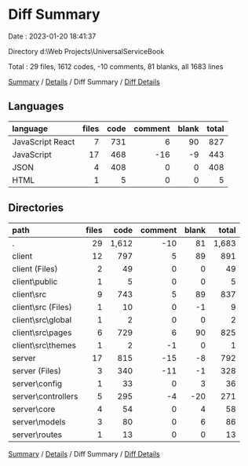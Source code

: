 # Diff Summary

Date : 2023-01-20 18:41:37

Directory d:\\Web Projects\\UniversalServiceBook

Total : 29 files,  1612 codes, -10 comments, 81 blanks, all 1683 lines

[Summary](results.md) / [Details](details.md) / Diff Summary / [Diff Details](diff-details.md)

## Languages
| language | files | code | comment | blank | total |
| :--- | ---: | ---: | ---: | ---: | ---: |
| JavaScript React | 7 | 731 | 6 | 90 | 827 |
| JavaScript | 17 | 468 | -16 | -9 | 443 |
| JSON | 4 | 408 | 0 | 0 | 408 |
| HTML | 1 | 5 | 0 | 0 | 5 |

## Directories
| path | files | code | comment | blank | total |
| :--- | ---: | ---: | ---: | ---: | ---: |
| . | 29 | 1,612 | -10 | 81 | 1,683 |
| client | 12 | 797 | 5 | 89 | 891 |
| client (Files) | 2 | 49 | 0 | 0 | 49 |
| client\\public | 1 | 5 | 0 | 0 | 5 |
| client\\src | 9 | 743 | 5 | 89 | 837 |
| client\\src (Files) | 1 | 10 | 0 | -1 | 9 |
| client\\src\\global | 1 | 2 | 0 | 0 | 2 |
| client\\src\\pages | 6 | 729 | 6 | 90 | 825 |
| client\\src\\themes | 1 | 2 | -1 | 0 | 1 |
| server | 17 | 815 | -15 | -8 | 792 |
| server (Files) | 3 | 340 | -11 | -1 | 328 |
| server\\config | 1 | 33 | 0 | 3 | 36 |
| server\\controllers | 5 | 295 | -4 | -20 | 271 |
| server\\core | 4 | 54 | 0 | 4 | 58 |
| server\\models | 3 | 80 | 0 | 6 | 86 |
| server\\routes | 1 | 13 | 0 | 0 | 13 |

[Summary](results.md) / [Details](details.md) / Diff Summary / [Diff Details](diff-details.md)